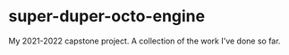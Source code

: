 # super-duper-octo-engine
My 2021-2022 capstone project. A collection of the work I've done so far.

